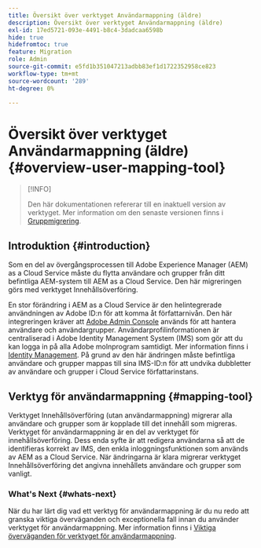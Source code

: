 ```yaml
---
title: Översikt över verktyget Användarmappning (äldre)
description: Översikt över verktyget Användarmappning (äldre)
exl-id: 17ed5721-093e-4491-b8c4-3dadcaa6598b
hide: true
hidefromtoc: true
feature: Migration
role: Admin
source-git-commit: e5fd1b351047213adbb83ef1d1722352958ce823
workflow-type: tm+mt
source-wordcount: '289'
ht-degree: 0%

---
```



# Översikt över verktyget Användarmappning (äldre) {#overview-user-mapping-tool}

>[!INFO]
>
>Den här dokumentationen refererar till en inaktuell version av verktyget. Mer information om den senaste versionen finns i [Gruppmigrering](/help/journey-migration/content-transfer-tool/using-content-transfer-tool/group-migration.md).

<!-- Alexandru: drafting this for now

NOTE: "LEGACY" for user mapping includes everything before (that is, not including) 2.0.16 of CTT.

>[!CONTEXTUALHELP]
>id="aemcloud_ctt_usermapping"
>title="User Mapping Tool"
>abstract="The Content Transfer Tool helps you move users and groups from your existing AEM system to AEM as a Cloud Service. Existing users and groups need to be mapped to their IMS IDs to avoid duplicate users and groups on the Cloud Service author instance."
>additional-url="https://experienceleague.adobe.com/docs/experience-manager-cloud-service/moving/cloud-migration/content-transfer-tool/using-user-mapping-tool.html?lang=sv-SE#important-considerations" text="Important Considerations for using User Mapping Tool"
>additional-url="https://experienceleague.adobe.com/docs/experience-manager-cloud-service/moving/cloud-migration/content-transfer-tool/using-user-mapping-tool.html?lang=sv-SE#using-user-mapping-tool" text="Using User Mapping Tool"

-->

## Introduktion {#introduction}

Som en del av övergångsprocessen till Adobe Experience Manager (AEM) as a Cloud Service måste du flytta användare och grupper från ditt befintliga AEM-system till AEM as a Cloud Service. Den här migreringen görs med verktyget Innehållsöverföring.

En stor förändring i AEM as a Cloud Service är den helintegrerade användningen av Adobe ID:n för att komma åt författarnivån. Den här integreringen kräver att [Adobe Admin Console](https://helpx.adobe.com/se/enterprise/using/admin-console.html) används för att hantera användare och användargrupper. Användarprofilinformationen är centraliserad i Adobe Identity Management System (IMS) som gör att du kan logga in på alla Adobe molnprogram samtidigt. Mer information finns i [Identity Management](https://experienceleague.adobe.com/docs/experience-manager-cloud-service/content/overview/what-is-new-and-different.html?lang=sv-SE#identity-management). På grund av den här ändringen måste befintliga användare och grupper mappas till sina IMS-ID:n för att undvika dubbletter av användare och grupper i Cloud Service författarinstans.

## Verktyg för användarmappning {#mapping-tool}

Verktyget Innehållsöverföring (utan användarmappning) migrerar alla användare och grupper som är kopplade till det innehåll som migreras. Verktyget för användarmappning är en del av verktyget för innehållsöverföring. Dess enda syfte är att redigera användarna så att de identifieras korrekt av IMS, den enkla inloggningsfunktionen som används av AEM as a Cloud Service. När ändringarna är klara migrerar verktyget Innehållsöverföring det angivna innehållets användare och grupper som vanligt.

### What&#39;s Next {#whats-next}

När du har lärt dig vad ett verktyg för användarmappning är du nu redo att granska viktiga överväganden och exceptionella fall innan du använder verktyget för användarmappning. Mer information finns i [Viktiga överväganden för verktyget för användarmappning](/help/journey-migration/content-transfer-tool/user-mapping-tool-legacy/considerations-user-mapping-tool-legacy.md).
